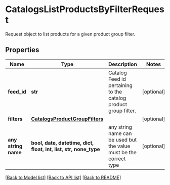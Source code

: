 # CatalogsListProductsByFilterRequest

Request object to list products for a given product group filter.

## Properties
Name | Type | Description | Notes
------------ | ------------- | ------------- | -------------
**feed_id** | **str** | Catalog Feed id pertaining to the catalog product group filter. | [optional] 
**filters** | [**CatalogsProductGroupFilters**](CatalogsProductGroupFilters.md) |  | [optional] 
**any string name** | **bool, date, datetime, dict, float, int, list, str, none_type** | any string name can be used but the value must be the correct type | [optional]

[[Back to Model list]](../README.md#documentation-for-models) [[Back to API list]](../README.md#documentation-for-api-endpoints) [[Back to README]](../README.md)


